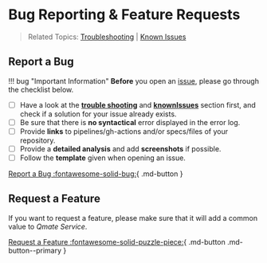 # Bug Reporting & Feature Requests
> Related Topics: [Troubleshooting](troubleshooting.md) | [Known Issues](knownIssues.md)

## Report a Bug
!!! bug "Important Information"
    **Before** you open an [issue](https://github.com/SAP/wdio-qmate-service/issues), please go through the checklist below.

- [ ] Have a look at the **[trouble shooting](troubleshooting.md)** and **[knownIssues](knownIssues.md)** section first, and check if a solution for your issue already exists.
- [ ] Be sure that there is **no syntactical** error displayed in the error log.
- [ ] Provide **links** to pipelines/gh-actions and/or specs/files of your repository.
- [ ] Provide a **detailed analysis** and add **screenshots** if possible.
- [ ] Follow the **template** given when opening an issue.

[Report a Bug :fontawesome-solid-bug:](https://github.tools.sap/sProcurement/qmate/issues/new/choose){ .md-button }

## Request a Feature
If you want to request a feature, please make sure that it will add a common value to *Qmate Service*.  

[Request a Feature :fontawesome-solid-puzzle-piece:](<todo-add-link-to-feature-request-template>){  .md-button .md-button--primary }